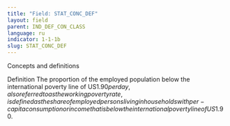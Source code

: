 ```yaml
---
title: "Field: STAT_CONC_DEF"
layout: field
parent: IND_DEF_CON_CLASS
language: ru
indicator: 1-1-1b
slug: STAT_CONC_DEF
---
```

Concepts and definitions

Definition
The proportion of the employed population below the international poverty line of US$1.90 per day, also referred to as the working poverty rate, is defined as the share of employed persons living in households with per-capita consumption or income that is below the international poverty line of US$1.90.